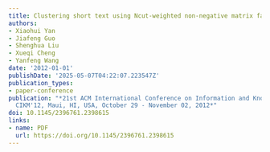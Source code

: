```yaml
---
title: Clustering short text using Ncut-weighted non-negative matrix factorization
authors:
- Xiaohui Yan
- Jiafeng Guo
- Shenghua Liu
- Xueqi Cheng
- Yanfeng Wang
date: '2012-01-01'
publishDate: '2025-05-07T04:22:07.223547Z'
publication_types:
- paper-conference
publication: "*21st ACM International Conference on Information and Knowledge Management,
  CIKM'12, Maui, HI, USA, October 29 - November 02, 2012*"
doi: 10.1145/2396761.2398615
links:
- name: PDF
  url: https://doi.org/10.1145/2396761.2398615
---
```

